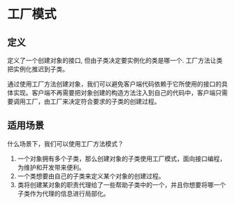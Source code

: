 # 工厂模式

## 定义

定义了一个创建对象的接口, 但由子类决定要实例化的类是哪一个. 工厂方法让类把实例化推迟到子类。

通过使用工厂方法创建对象，我们可以避免客户端代码依赖于它所使用的接口的具体实现。客户端不再需要把对象创建的构造方法注入到自己的代码中，客户端只需要调用工厂，由工厂来决定符合要求的子类的创建过程。

## 适用场景

什么场景下，我们可以使用工厂方法模式？

1. 一个对象拥有多个子类，那么创建对象的子类使用工厂模式，面向接口编程，为维护和开发带来便利。
2.  一个类想要由自己的子类来定义某个对象的创建过程。
3. 类将创建某对象的职责代理给了一些帮助子类中的一个，并且你想要将哪一个子类作为代理的信息进行局部化。
